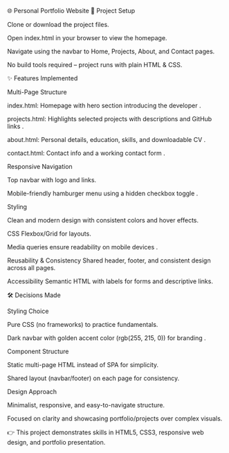🌐 Personal Portfolio Website
🚀 Project Setup

Clone or download the project files.

Open index.html in your browser to view the homepage.

Navigate using the navbar to Home, Projects, About, and Contact pages.

No build tools required – project runs with plain HTML & CSS.

✨ Features Implemented

Multi-Page Structure

index.html: Homepage with hero section introducing the developer
.

projects.html: Highlights selected projects with descriptions and GitHub links
.

about.html: Personal details, education, skills, and downloadable CV
.

contact.html: Contact info and a working contact form
.

Responsive Navigation

Top navbar with logo and links.

Mobile-friendly hamburger menu using a hidden checkbox toggle
.

Styling

Clean and modern design with consistent colors and hover effects.

CSS Flexbox/Grid for layouts.

Media queries ensure readability on mobile devices
.

Reusability & Consistency
Shared header, footer, and consistent design across all pages.

Accessibility
Semantic HTML with labels for forms and descriptive links.

🛠️ Decisions Made

Styling Choice

Pure CSS (no frameworks) to practice fundamentals.

Dark navbar with golden accent color (rgb(255, 215, 0)) for branding
.

Component Structure

Static multi-page HTML instead of SPA for simplicity.

Shared layout (navbar/footer) on each page for consistency.

Design Approach

Minimalist, responsive, and easy-to-navigate structure.

Focused on clarity and showcasing portfolio/projects over complex visuals.

👉 This project demonstrates skills in HTML5, CSS3, responsive web design, and portfolio presentation.
